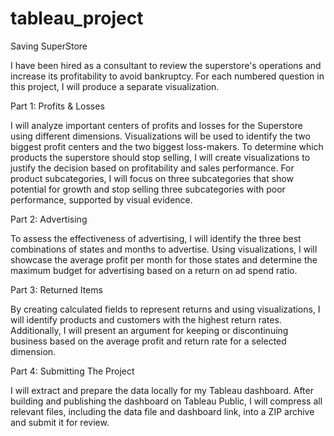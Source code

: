 # tableau_project
Saving SuperStore

I have been hired as a consultant to review the superstore's operations and increase its profitability to avoid bankruptcy. For each numbered question in this project, I will produce a separate visualization.


Part 1: Profits & Losses

I will analyze important centers of profits and losses for the Superstore using different dimensions. Visualizations will be used to identify the two biggest profit centers and the two biggest loss-makers.
To determine which products the superstore should stop selling, I will create visualizations to justify the decision based on profitability and sales performance.
For product subcategories, I will focus on three subcategories that show potential for growth and stop selling three subcategories with poor performance, supported by visual evidence.


Part 2: Advertising

To assess the effectiveness of advertising, I will identify the three best combinations of states and months to advertise. Using visualizations, I will showcase the average profit per month for those states and determine the maximum budget for advertising based on a return on ad spend ratio.


Part 3: Returned Items

By creating calculated fields to represent returns and using visualizations, I will identify products and customers with the highest return rates. Additionally, I will present an argument for keeping or discontinuing business based on the average profit and return rate for a selected dimension.


Part 4: Submitting The Project

I will extract and prepare the data locally for my Tableau dashboard. After building and publishing the dashboard on Tableau Public, I will compress all relevant files, including the data file and dashboard link, into a ZIP archive and submit it for review.
